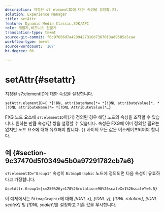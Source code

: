 ```yaml
---
description: 지정된 s7 elementID에 대한 속성을 설정합니다.
solution: Experience Manager
title: setAttr
feature: Dynamic Media Classic,SDK/API
role: 개발자,비즈니스 전문가
translation-type: tm+mt
source-git-commit: f6c97606d7a4209427316d7367013ad9585a5cae
workflow-type: tm+mt
source-wordcount: '107'
ht-degree: 0%

---
```



# setAttr{#setattr}

지정된 s7:elementID에 대한 속성을 설정합니다.

`setAttr.elementID={ *[!DNL attributeName]*= *[!DNL attributeValue]*, *[!DNL attributeName]*= *[!DNL AttributeValue]*…}`

FXG 노드 요소에 `s7:elementID`이(가) 정의된 경우 해당 노드의 속성을 조작할 수 있습니다. 원하는 만큼 속성/값 쌍을 설정할 수 있습니다. 속성은 FXG에 이미 정의할 필요는 없지만 노드 요소에 대해 유효해야 합니다. `{}` 사이의 모든 값은 이스케이프되어야 합니다.

## 예 {#section-9c37470d5f0349e5b0a97291782cb7a6}

`s7:elementID="Group1"` 속성이 `BitmapGraphic` 노드에 정의되면 다음 속성이 유효하다고 가정합니다.

`&setAttr.Group1={x=250%26y=170%26rotation=90%26scaleX=1%26scaleY=0.5}`

이 예제에서는 `BitmapGraphic`에 대해 *[!DNL x]*, *[!DNL y]*, *[!DNL rotation]*, *[!DNL scaleX]* 및 *[!DNL scaleY]*&#x200B;를 설정하고 기존 값을 무시합니다.
